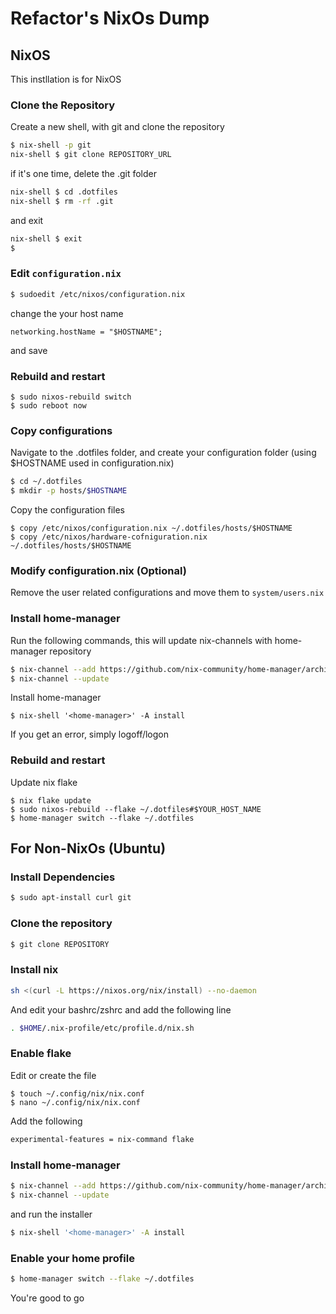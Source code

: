 # Refactor's NixOs Dump 

## NixOS

This instllation is for NixOS 

### Clone the Repository

Create a new shell, with git and clone the repository

```sh
$ nix-shell -p git
nix-shell $ git clone REPOSITORY_URL
```

if it's one time, delete the .git folder 

```sh
nix-shell $ cd .dotfiles 
nix-shell $ rm -rf .git
```
and exit 

```sh
nix-shell $ exit
$ 
```

### Edit `configuration.nix`

```sh
$ sudoedit /etc/nixos/configuration.nix
```

change the your host name 

```
networking.hostName = "$HOSTNAME";
```

and save

### Rebuild and restart 

```
$ sudo nixos-rebuild switch 
$ sudo reboot now
```

### Copy configurations 

Navigate to the .dotfiles folder, and create your configuration folder (using $HOSTNAME used in configuration.nix)

```sh
$ cd ~/.dotfiles
$ mkdir -p hosts/$HOSTNAME
```

Copy the configuration files 

```
$ copy /etc/nixos/configuration.nix ~/.dotfiles/hosts/$HOSTNAME
$ copy /etc/nixos/hardware-cofniguration.nix ~/.dotfiles/hosts/$HOSTNAME
```

### Modify configuration.nix (Optional)

Remove the user related configurations and move them to `system/users.nix`


### Install home-manager 

Run the following commands, this will update nix-channels with home-manager repository

```sh
$ nix-channel --add https://github.com/nix-community/home-manager/archive/release-23.11.tar.gz home-manager
$ nix-channel --update
```

Install home-manager 

```
$ nix-shell '<home-manager>' -A install
```

If you get an error, simply logoff/logon

### Rebuild and restart 

Update nix flake

```
$ nix flake update
$ sudo nixos-rebuild --flake ~/.dotfiles#$YOUR_HOST_NAME
$ home-manager switch --flake ~/.dotfiles
```

## For Non-NixOs (Ubuntu)

### Install Dependencies

```sh
$ sudo apt-install curl git
```

### Clone the repository

```sh
$ git clone REPOSITORY
```

### Install nix 

```sh
sh <(curl -L https://nixos.org/nix/install) --no-daemon
```

And edit your bashrc/zshrc and add the following line

```bash
. $HOME/.nix-profile/etc/profile.d/nix.sh
```

### Enable flake 

Edit or create the file 

```
$ touch ~/.config/nix/nix.conf
$ nano ~/.config/nix/nix.conf
```

Add the following

```bash
experimental-features = nix-command flake
```

### Install home-manager 

```sh
$ nix-channel --add https://github.com/nix-community/home-manager/archive/master.tar.gz home-manager
$ nix-channel --update
```

and run the installer 

```sh
$ nix-shell '<home-manager>' -A install
```

### Enable your home profile 

```sh
$ home-manager switch --flake ~/.dotfiles 
```

You're good to go 








